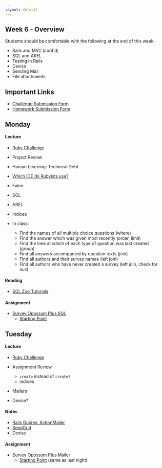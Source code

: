 ```yaml
---
layout: default
---
```


## Week 6 - Overview

Students should be comfortable with the following at the end of this week:

* Rails and MVC (cont'd)
* SQL and AREL
* Testing in Rails
* Devise
* Sending Mail
* File attachments

## Important Links

* [Challenge Submission Form](http://goo.gl/forms/fpcxQCtEqs)
* [Homework Submission Form](https://docs.google.com/forms/d/1lddv00AYx4z9ugJBYv1v2RG_JuMUpWEYPYjQGdCVdgQ/viewform?c=0&w=1)


## Monday

#### Lecture

* [Ruby Challenge](https://github.com/masonfmatthews/rails_assignments/blob/master/challenges/hash_challenge.rb)
* Project Review
* Human Learning: Technical Debt
* [Which IDE do Rubyists use?](http://www.sitepoint.com/ides-rubyists-use/?utm_source=rubyweekly&utm_medium=email)

* Faker
* SQL
* AREL
* Indices

* In class:
  * Find the names of all multiple choice questions (where)
  * Find the answer which was given most recently (order, limit)
  * Find the time at which of each type of question was last created (group)
  * Find all answers accompanied by question texts (join)
  * Find all authors and their survey names (left join)
  * Find all authors who have never created a survey (left join, check for null)

#### Reading

* [SQL Zoo Tutorials](http://sqlzoo.net/wiki/Main_Page)

#### Assignment

* [Survey Opossum Plus SQL](https://github.com/tiyd-rails-2015-01/survey_opossum_plus_sql)
  * [Starting Point](https://github.com/SurveyGoat/survey_goat)


## Tuesday

#### Lecture

* [Ruby Challenge](https://github.com/masonfmatthews/rails_assignments/blob/master/challenges/enumerable_challenge.rb)
* Assignment Review
  * `create` instead of `create!`
  * indices

* Mailers
* Devise?

#### Notes

* [Rails Guides: ActionMailer](http://guides.rubyonrails.org/action_mailer_basics.html)
* [SendGrid](https://addons.heroku.com/sendgrid?utm_campaign=category&utm_medium=dashboard&utm_source=addons)
* [Devise](https://github.com/plataformatec/devise)

#### Assignment

* [Survey Opossum Plus Mailer](https://github.com/tiyd-rails-2015-01/survey_opossum_plus_mailer)
  * [Starting Point](https://github.com/SurveyGoat/survey_goat) (same as last night)

<!--

## Wednesday

#### Lecture

* [Ruby Challenge](https://github.com/masonfmatthews/rails_assignments/blob/master/challenges/double_loop_challenge.rb)
* Assignment Review

* Michael Byrd's Testing Day

#### Reading

*

#### Assignment

*

## Thursday

#### Lecture

* [Ruby Challenge](https://github.com/masonfmatthews/rails_assignments/blob/master/challenges/optional_parameters_challenge.rb)
* Assignment Review
* Paperclip ; Amazon S3 ; SimpleForm

#### Notes

* [SimpleForm](https://github.com/plataformatec/simple_form)

## Weekend Assignment - As Pairs

[Online Constituent Voting](https://github.com/tiyd-rails-2015-01/online_voting)



<!--
Still haven't done:

* [Merging Apps and Heroku Deployments](https://github.com/masonfmatthews/rails_assignments/tree/master/assignments/heroku_deployments) - AS PAIRS

* [Student Awards](https://github.com/masonfmatthews/rails_assignments/tree/master/assignments/student_awards)

* [Rails Testing and Coverage](https://github.com/masonfmatthews/rails_assignments/tree/master/assignments/rails_testing_and_coverage)

* https://www.ruby-toolbox.com

* Polymorphism?
* Single Table Inheritance?
* "Refactoring"

* scoped associations
<!--
class Item < ActiveRecord::Base
  has_many :orders do
    def for_user(user_id)
      where(user_id: user_id)
    end
  end
end

Item.first.orders.for_user(current_user)

* Model testing in Rails
* Coverage (simplecov)
* Exercise: Write a test on your last night's homework and add simplecov
* Controller Testing
* Integration Testing

* How to Google
* Rebuilding!  Software development is a "wicked" problem
* Multi-tenancy discussion
* Fixtures
* Class variables - DON'T
* Just saying: you can return objects when true/false is expected
* Trying to change an array in an outer scope inside a called function.
-->
